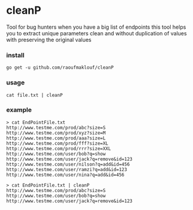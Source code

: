 # cleanP
 Tool for bug hunters when you have a big list of endpoints this tool helps you to extract unique parameters clean and without duplication of values with preserving the original values


### install 
`go get -u github.com/raoufmaklouf/cleanP`


### usage
` cat file.txt | cleanP `

### example

```
> cat EndPointFile.txt
http://www.testme.com/prod/abc?size=S
http://www.testme.com/prod/xyz?size=M
http://www.testme.com/prod/aaa?size=L
http://www.testme.com/prod/fff?size=XL
http://www.testme.com/prod/rrr?size=XXL
http://www.testme.com/user/bob?q=show
http://www.testme.com/user/jack?q=remove&id=123
http://www.testme.com/user/nilson?q=add&id=456
http://www.testme.com/user/ramzi?q=add&id=123
http://www.testme.com/user/nina?q=add&id=456
```
```
> cat EndPointFile.txt | cleanP 
http://www.testme.com/prod/abc?size=S
http://www.testme.com/user/bob?q=show
http://www.testme.com/user/jack?q=remove&id=123
```
